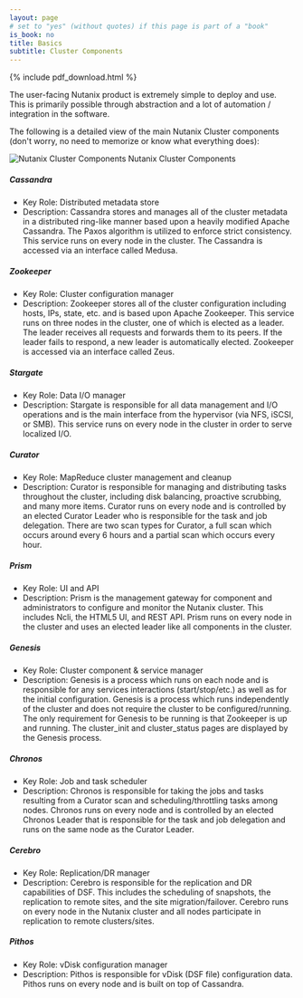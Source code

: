 ```yaml
---
layout: page
# set to "yes" (without quotes) if this page is part of a "book"
is_book: no
title: Basics
subtitle: Cluster Components
---
```


{% include pdf_download.html %}

The user-facing Nutanix product is extremely simple to deploy and use. This is primarily possible through abstraction and a lot of automation / integration in the software.

The following is a detailed view of the main Nutanix Cluster components (don't worry, no need to memorize or know what everything does):

![Nutanix Cluster Components](imagesv2/cluster_components3.png)
Nutanix Cluster Components

##### Cassandra

* Key Role: Distributed metadata store
* Description: Cassandra stores and manages all of the cluster metadata in a distributed ring-like manner based upon a heavily modified Apache Cassandra. The Paxos algorithm is utilized to enforce strict consistency. This service runs on every node in the cluster. The Cassandra is accessed via an interface called Medusa.

##### Zookeeper

* Key Role: Cluster configuration manager
* Description: Zookeeper stores all of the cluster configuration including hosts, IPs, state, etc. and is based upon Apache Zookeeper. This service runs on three nodes in the cluster, one of which is elected as a leader. The leader receives all requests and forwards them to its peers. If the leader fails to respond, a new leader is automatically elected. Zookeeper is accessed via an interface called Zeus.

##### Stargate

* Key Role: Data I/O manager
* Description: Stargate is responsible for all data management and I/O operations and is the main interface from the hypervisor (via NFS, iSCSI, or SMB). This service runs on every node in the cluster in order to serve localized I/O.

##### Curator

* Key Role: MapReduce cluster management and cleanup
* Description: Curator is responsible for managing and distributing tasks throughout the cluster, including disk balancing, proactive scrubbing, and many more items. Curator runs on every node and is controlled by an elected Curator Leader who is responsible for the task and job delegation. There are two scan types for Curator, a full scan which occurs around every 6 hours and a partial scan which occurs every hour.

##### Prism

* Key Role: UI and API
* Description: Prism is the management gateway for component and administrators to configure and monitor the Nutanix cluster. This includes Ncli, the HTML5 UI, and REST API. Prism runs on every node in the cluster and uses an elected leader like all components in the cluster.

##### Genesis

* Key Role: Cluster component & service manager
* Description: Genesis is a process which runs on each node and is responsible for any services interactions (start/stop/etc.) as well as for the initial configuration. Genesis is a process which runs independently of the cluster and does not require the cluster to be configured/running. The only requirement for Genesis to be running is that Zookeeper is up and running. The cluster_init and cluster_status pages are displayed by the Genesis process.

##### Chronos

* Key Role: Job and task scheduler
* Description: Chronos is responsible for taking the jobs and tasks resulting from a Curator scan and scheduling/throttling tasks among nodes. Chronos runs on every node and is controlled by an elected Chronos Leader that is responsible for the task and job delegation and runs on the same node as the Curator Leader.

##### Cerebro

* Key Role: Replication/DR manager
* Description: Cerebro is responsible for the replication and DR capabilities of DSF. This includes the scheduling of snapshots, the replication to remote sites, and the site migration/failover. Cerebro runs on every node in the Nutanix cluster and all nodes participate in replication to remote clusters/sites.

##### Pithos

* Key Role: vDisk configuration manager
* Description: Pithos is responsible for vDisk (DSF file) configuration data. Pithos runs on every node and is built on top of Cassandra.